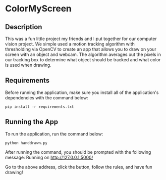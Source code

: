 # ColorMyScreen

## Description

This was a fun little project my friends and I put together for our computer vision project. We simple used a motion tracking algorithm with thresholding via OpenCV to create an app that allows you to draw on your screen with an object and webcam. The algorithm averages out the pixels in our tracking box to determine what object should be tracked and what color is used when drawing. 

## Requirements

Before running the application, make sure you install all of the application's dependencies with the command below:

```
pip install -r requirements.txt
```

## Running the App

To run the application, run the command below:

```
python handdrawn.py 
```

After running the command, you should be prompted with the following message: Running on http://127.0.0.1:5000/

Go to the above address, click the button, follow the rules, and have fun drawing!
